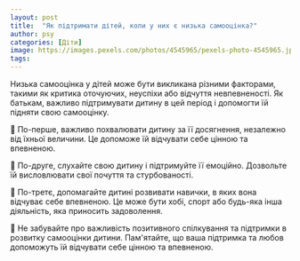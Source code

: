 ```yaml
---
layout: post
title:  "Як підтримати дітей, коли у них є низька самооцінка?"
author: psy
categories: [Діти]
image: https://images.pexels.com/photos/4545965/pexels-photo-4545965.jpeg?auto=compress&cs=tinysrgb&fit=crop&h=627&w=1200
tags: 
---
```


Низька самооцінка у дітей може бути викликана різними факторами, такими як критика оточуючих, неуспіхи або відчуття невпевненості. Як батькам, важливо підтримувати дитину в цей період і допомогти їй підняти свою самооцінку. 

🌟 По-перше, важливо похвалювати дитину за її досягнення, незалежно від їхньої величини. Це допоможе їй відчувати себе цінною та впевненою.

🌟 По-друге, слухайте свою дитину і підтримуйте її емоційно. Дозвольте їй висловлювати свої почуття та стурбованості.

🌟 По-третє, допомагайте дитині розвивати навички, в яких вона відчуває себе впевненою. Це може бути хобі, спорт або будь-яка інша діяльність, яка приносить задоволення.

🌟 Не забувайте про важливість позитивного спілкування та підтримки в розвитку самооцінки дитини. Пам'ятайте, що ваша підтримка та любов допоможуть їй відчувати себе цінною та впевненою.


